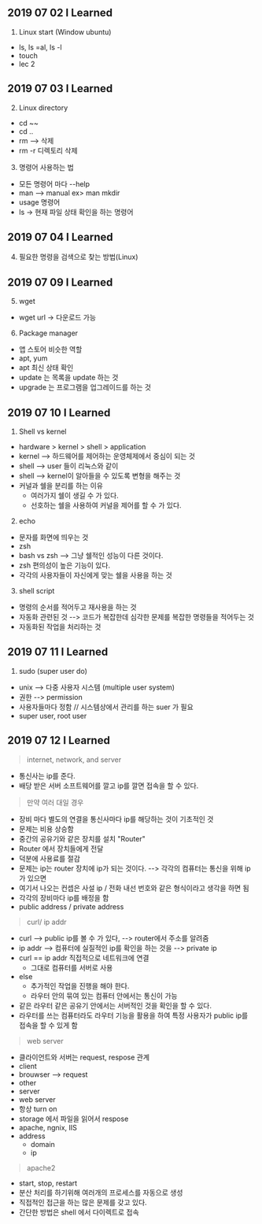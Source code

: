 ## 2019 07 02 I Learned
1. Linux start (Window ubuntu)
  - ls, ls =al, ls -l
  - touch
  - lec 2
  
## 2019 07 03 I Learned
2. Linux directory
  - cd ~~
  - cd ..
  - rm --> 삭제
  - rm -r 디렉토리 삭제

3. 명령어 사용하는 법
  - 모든 명령어 마다 --help
  - man --> manual ex> man mkdir
  - usage 명령어
  - ls -> 현재 파일 상태 확인을 하는 명령어

## 2019 07 04 I Learned 
4. 필요한 명령을 검색으로 찾는 방법(Linux)
 
## 2019 07 09 I Learned
5. wget 
  - wget url -> 다운로드 가능
  
6. Package manager
  - 앱 스토어 비슷한 역할
  - apt, yum 
  - apt 최신 상태 확인
  - update 는 목록을 update 하는 것
  - upgrade 는 프로그램을 업그레이드를 하는 것
  
## 2019 07 10 I Learned
1. Shell vs kernel
  - hardware > kernel > shell > application
  - kernel --> 하드웨어를 제어하는 운영체제에서 중심이 되는 것
  - shell --> user 들이 리눅스와 같이
  - shell --> kernel이 알아들을 수 있도록 변형을 해주는 것
  - 커널과 쉘을 분리를 하는 이유
    - 여러가지 쉘이 생길 수 가 있다. 
    - 선호하는 쉘을 사용하여 커널을 제어를 할 수 가 있다. 
    
2. echo
  - 문자를 화면에 띄우는 것
  - zsh
  - bash vs zsh --> 그냥 쉘적인 성능이 다른 것이다. 
  - zsh 편의성이 높은 기능이 있다.
  - 각각의 사용자들이 자신에게 맞는 쉘을 사용을 하는 것

3. shell script
  - 명령의 순서를 적어두고 재사용을 하는 것
  - 자동화 관련된 것 --> 코드가 복잡한데 심각한 문제를 복잡한 명령들을 적어두는 것
  - 자동화된 작업을 처리하는 것

## 2019 07 11 I Learned
1. sudo (super user do)
  - unix --> 다중 사용자 시스템 (multiple user system)
  - 권한 --> permission
  - 사용자들마다 정함 // 시스템상에서 관리를 하는 suer 가 필요
  - super user, root user
  
## 2019 07 12 I Learned
> internet, network, and server

  - 통신사는 ip를 준다.
  - 배당 받은 서버 소프트웨어를 깔고 ip를 깔면 접속을 할 수 있다. 

> 만약 여러 대일 경우

  - 장비 마다 별도의 연결을 통신사마다 ip를 해당하는 것이 기초적인 것
  - 문제는 비용 상승함
  - 중간의 공유기와 같은 장치를 설치 "Router"
  - Router 에서 장치들에게 전달
  - 덕분에 사용료를 절감
  - 문제는 ip는 router 장치에 ip가 되는 것이다. --> 각각의 컴퓨터는 통신을 위해 ip가 있으면
  - 여기서 나오는 컨셉은 사설 ip / 전화 내선 번호와 같은 형식이라고 생각을 하면 됨
  - 각각의 장비마다 ip를 배정을 함
  - public address / private address

> curl/ ip addr

  - curl --> public ip를 볼 수 가 있다, --> router에서 주소를 알려줌
  - ip addr --> 컴퓨터에 실질적인 ip를 확인을 하는 것을  --> private ip
  - curl == ip addr 직접적으로 네트워크에 연결
    - 그대로 컴퓨터를 서버로 사용
  - else
    - 추가적인 작업을 진행을 해야 한다.
    - 라우터 안의 묶여 있는 컴퓨터 안에서는 통신이 가능
  - 같은 라우터 같은 공유기 안에서는 서버적인 것을 확인을 할 수 있다.
  - 라우터를 쓰는 컴퓨터라도 라우터 기능을 활용을 하여 특정 사용자가 public ip를 접속을 할 수 있게 함
  
> web server  
  
  - 클라이언트와 서버는 request, respose 관계
  - client
  - brouwser --> request
  - other  
  - server
  - web server
  - 항상 turn on
  - storage 에서 파일을 읽어서 respose
  - apache, ngnix, IIS
  - address
    - domain
    - ip
    
> apache2
  - start, stop, restart
  - 분산 처리를 하기위해 여러개의 프로세스를 자동으로 생성
  - 직접적인 접근을 하는 많은 문제를 갖고 있다. 
  - 간단한 방법은 shell 에서 다이렉트로 접속
 
  
    
  
  
  
  


  
  
  
  
